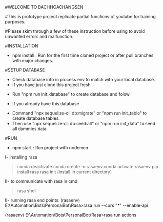 #WELCOME TO BACHHOACHANGSEN

#This is prototype project replicate partial functions of youtube for training purposes.

#Please skim through a few of these instruction before using to avoid unwanted errors and malfunction.

#INSTALLATION
- npm install : Run for the first time cloned project or after pull branches with major changes.

#SETUP DATABASE
- Check database info in process.env to match with your local database.
- If you have just clone this project fresh
+ Run "npm run init_database" to create database and folow
- If you already have this database
+ Command "npx sequelize-cli db:migrate" or "npm run init_table" to create database tables.
+ Then use "npx sequelize-cli db:seed:all" or "npm run init_data" to seed all dummies data.

#RUN
- npm start : Run project with nodemon


I- installing rasa
>conda deactivate
>conda create -n rasaenv
>conda activate rasaenv
>pip install rasa
>rasa init
(install in current directory)


II- to communicate with rasa in cmd
>rasa shell

II- running rasa end points:
(rasaenv) E:\Automation\Bots\PersonalBot\Rasa>rasa run --cors "*" --enable-api

(rasaenv) E:\Automation\Bots\PersonalBot\Rasa>rasa run actions
